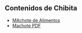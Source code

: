 ## Contenidos de Chibita
 
 - [MAchote de Alimentos](Controversia_del_Orden_Familiar_Alimentos.md)
 - [Machote PDF](https://github.com/chibita0999/chibita0999.github.io/blob/main/Controversia%20del%20Orden%20Familiar%20Alimentos.pdf)
